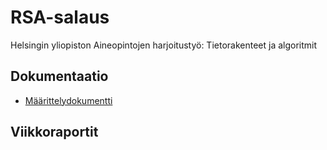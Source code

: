 # RSA-salaus

Helsingin yliopiston Aineopintojen harjoitustyö: Tietorakenteet ja algoritmit

## Dokumentaatio

- [Määrittelydokumentti](https://github.com/ItsTuukka/RSA-salaus_tiralabra/blob/master/dokumentaatio/maarittelydukumentti.md)

## Viikkoraportit

